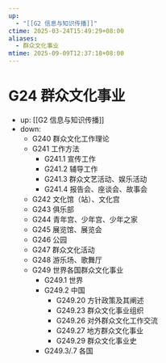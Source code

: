 ```yaml
---
up:
  - "[[G2 信息与知识传播]]"
ctime: 2025-03-24T15:49:29+08:00
aliases:
  - 群众文化事业
mtime: 2025-09-09T12:37:18+08:00
---
```


# G24 群众文化事业

- up: [[G2 信息与知识传播]]
- down:	
	- G240 群众文化工作理论
	- G241 工作方法
		- G241.1 宣传工作
		- G241.2 辅导工作
		- G241.3 群众文艺活动、娱乐活动
		- G241.4 报告会、座谈会、故事会
	- G242 文化馆（站）、文化宫
	- G243 俱乐部
	- G244 青年宫、少年宫、少年之家
	- G245 展览馆、展览会
	- G246 公园
	- G247 群众文化活动
	- G248 游乐场、歌舞厅
	- G249 世界各国群众文化事业
		- G249.1 世界
		- G249.2 中国
			- G249.20 方针政策及其阐述
			- G249.23 群众文化事业组织
			- G249.26 对外群众文化工作交流
			- G249.27 地方群众文化事业
			- G249.29 群众文化事业史
		- G249.3/.7 各国
	
